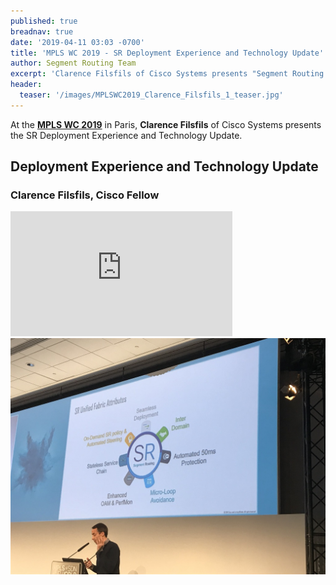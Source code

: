 ```yaml
---
published: true
breadnav: true
date: '2019-04-11 03:03 -0700'
title: 'MPLS WC 2019 - SR Deployment Experience and Technology Update'
author: Segment Routing Team
excerpt: 'Clarence Filsfils of Cisco Systems presents "Segment Routing Deployment Experience and Technology Update"'
header:
  teaser: '/images/MPLSWC2019_Clarence_Filsfils_1_teaser.jpg'
---
```


At the [**MPLS WC 2019**](<https://www.uppersideconferences.com/mpls-sdn-nfv/mplswc2019_agenda_day_02_01.html>) in Paris, 
**Clarence Filsfils** of Cisco Systems presents the SR Deployment Experience and Technology Update.

## Deployment Experience and Technology Update
### Clarence Filsfils, Cisco Fellow

<iframe width="355" height="200" src="https://www.youtube.com/watch?v=RrUwQTxsr4Y" frameborder="0" allowfullscreen></iframe>
<br />
<img src="/images/MPLSWC2019_Clarence_Filsfils_1.jpg">
